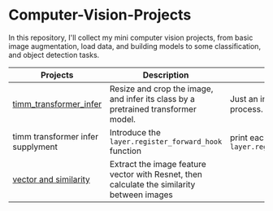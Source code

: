 # Computer-Vision-Projects

In this repository, I'll collect my mini computer vision projects, from basic image augmentation, load data, and building models to some classification, and object detection tasks.

| Projects | Description | Note | key words |
| --       |   ---       | --   | --        |
|[timm_transformer_infer](https://github.com/stemgene/Computer-Vision-Projects/blob/main/01_timm_transformer_infer.ipynb) | Resize and crop the image, and infer its class by a pretrained transformer model. | Just an inference, no training process. | timm.transformer, resize, basic image preprocessing| 
| timm transformer infer supplyment |Introduce the `layer.register_forward_hook` function | print each layers shape by `layer.register_forward_hook` | `layer.register_forward_hook` |
|[vector and similarity](https://github.com/stemgene/Computer-Vision-Projects/blob/main/02_imger2vec_similarity.ipynb) | Extract the image feature vector with Resnet, then calculate the similarity between images | | Resnet, similarity, image feature vector |
